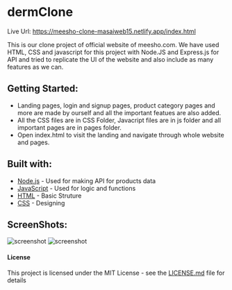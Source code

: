 # dermClone
Live Url: https://meesho-clone-masaiweb15.netlify.app/index.html

This is our clone project of official website of meesho.com. We have used HTML, CSS and javascript for this project with Node.JS and Express.js for API and tried to replicate the UI of the website and also include as many features as we can. 

## Getting Started:
- Landing pages, login and signup pages, product category pages and more are made by ourself and all the important featues are also added.
- All the CSS files are in CSS Folder, Javacript files are in js folder and all important pages are in pages folder.
- Open index.html to visit the landing and navigate through whole website and pages.


## Built with:
* [Node.js](https://nodejs.org/en/) - Used for making API for products data
* [JavaScript](https://developer.mozilla.org/en-US/docs/Web/JavaScript) - Used for logic and functions
* [HTML](https://maven.apache.org/) - Basic Struture
* [CSS](https://developer.mozilla.org/en-US/docs/Web/HTML) - Designing

## ScreenShots:
![screenshot](https://i.postimg.cc/brxR4Qjh/meesho-1.jpg)
![screenshot](https://i.postimg.cc/d1T6mbHD/Meesho-2.jpg)

#### License

This project is licensed under the MIT License - see the [LICENSE.md](LICENSE.md) file for details
